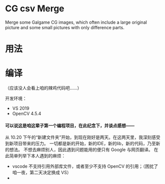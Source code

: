 # CG csv Merge 
Merge some Galgame CG images, which often include a large original picture and some small pictures with only difference parts.

# 用法

# 编译
（应该没人会看上咱的辣鸡代码吧……）

开发环境：
- VS 2019
- OpenCV 4.5.4


#### 可以说这是咱这辈子第一个编程项目，在此纪念下，并谈点感想——
从 10.20 下午的“新建文件夹”开始，到现在刚好是两天。在这两天里，我深刻感受到新项目带来的压力。
一切都是新的开始，新的IDE，新的lib，新的代码，乃至新的想法。
不想去麻烦别人，因此遇到问题能用的便只有 Google 与网页翻译。
在此简单列举下本人遇到的麻烦：
- vscode 不支持引用外部库文件，或者至少不支持 OpenCV 的引用；（困扰了咱一夜，第二天决定换成 VS）
- 
